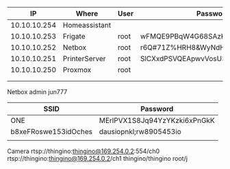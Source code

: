 
| IP           | Where         | User | Password                          |
| ------------ | ------------- | ---- | --------------------------------- |
| 10.10.10.254 | Homeassistant |      |                                   |
| 10.10.10.253 | Frigate       | root | wFMQE9PBqW4G68SAzKenbgd3p5Ru      |
| 10.10.10.252 | Netbox        | root | r6Q#71Z%HRH8&WyNdHsf!KEx%7%w9ck8  |
| 10.10.10.251 | PrinterServer | root | SlCXxdPSVQEApwvVosU3e3z8CTniI9x68 |
| 10.10.10.250 | Proxmox       | root |                                   |
|              |               |      |                                   |
|              |               |      |                                   |
Netbox
	admin
	jun777


| SSID                 | Password                     |
| -------------------- | ---------------------------- |
| ONE                  | MErlPVX1S8Jq94YzYKzki6xPnGkK |
| b8xeFRoswe153idOches | dausiopnkl;rw8905453io       |
|                      |                              |
Camera
rtsp://thingino:thingino@169.254.0.2:554/ch0
rtsp://thingino:thingino@169.254.0.2/ch1
thingino/thingino
root/j